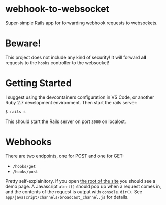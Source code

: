 # webhook-to-websocket

Super-simple Rails app for forwarding webhook requests to websockets.

# Beware!

This project does not include any kind of security!  It will forward **all**
requests to the `hooks` controller to the websocket!

# Getting Started

I suggest using the devcontainers configuration in VS Code, or another
Ruby 2.7 development environment.  Then start the rails server:

```sh
$ rails s
```

This should start the Rails server on port `3000` on localost.

# Webhooks

There are two endpoints, one for POST and one for GET:

- `/hooks/get`
- `/hooks/post`

Pretty self-explainitory.  If you open [the root of the site](http://localhost:3000/)
you should see a demo page.  A Javascript `alert()` should pop up when a request comes
in, and the contents of the request is output with `console.dir()`.  See
`app/javascript/channels/broadcast_channel.js` for details.